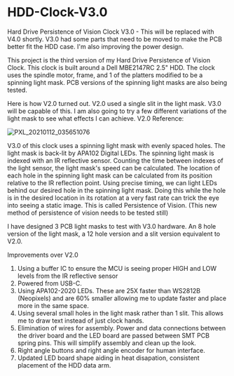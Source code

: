 # HDD-Clock-V3.0
Hard Drive Persistence of Vision Clock V3.0  -  This will be replaced with V4.0 shortly. V3.0 had some parts that need to be moved to make the PCB better fit the HDD case. I'm also improving the power design.

This project is the third version of my Hard Drive Persistence of Vision Clock. This clock is built around a Dell MBE2147RC 2.5" HDD. The clock uses the spindle motor, frame, and 1 of the platters modified to be a spinning light mask. PCB versions of the spinning light masks are also being tested.

Here is how V2.0 turned out. V2.0 used a single slit in the light mask. V3.0 will be capable of this. I am also going to try a few different variations of the light mask to see what effects I can achieve. V2.0 Reference:

![PXL_20210112_035651076](https://user-images.githubusercontent.com/23159547/157259011-be7111de-0e63-4f6e-8234-9c51ee3db2fc.jpg)

V3.0 of this clock uses a spinning light mask with evenly spaced holes. The light mask is back-lit by APA102 Digital LEDs. The spinning light mask is indexed with an IR reflective sensor. Counting the time between indexes of the light sensor, the light mask's speed can be calculated. The location of each hole in the spinning light mask can be calculated from its position relative to the IR reflection point. Using precise timing, we can light LEDs behind our desired hole in the spinning light mask. Doing this while the hole is in the desired location in its rotation at a very fast rate can trick the eye into seeing a static image. This is called Persistence of Vision. (This new method of persistence of vision needs to be tested still)

I have designed 3 PCB light masks to test with V3.0 hardware. An 8 hole version of the light mask, a 12 hole version and a slit version equivalent to V2.0.

Improvements over V2.0
  1. Using a buffer IC to ensure the MCU is seeing proper HIGH and LOW levels from the IR reflective sensor
  2. Powered from USB-C. 
  3. Using APA102-2020 LEDs. These are 25X faster than WS2812B (Neopixels) and are 60% smaller allowing me to update faster and place more in the same space.
  4. Using several small holes in the light mask rather than 1 slit. This allows me to draw text instead of just clock hands.
  5. Elimination of wires for assembly. Power and data connections between the driver board and the LED board are passed between SMT PCB spring pins. This will simplify assembly and clean up the look.
  6. Right angle buttons and right angle encoder for human interface.
  7. Updated LED board shape aiding in heat disapation, consistent placement of the HDD data arm.

